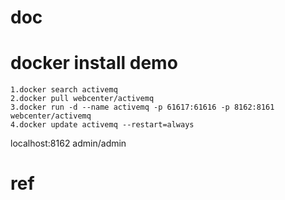# doc

# docker install demo
```
1.docker search activemq
2.docker pull webcenter/activemq
3.docker run -d --name activemq -p 61617:61616 -p 8162:8161 webcenter/activemq
4.docker update activemq --restart=always
```

localhost:8162
admin/admin
# ref